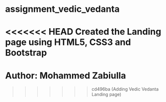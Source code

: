 # assignment_vedic_vedanta

<<<<<<< HEAD
Created the Landing page using HTML5, CSS3 and Bootstrap
=======
# Author: Mohammed Zabiulla
>>>>>>> cd496ba (Adding Vedic Vedanta Landing page)
